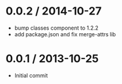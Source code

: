 
0.0.2 / 2014-10-27
==================

  * bump classes component to 1.2.2
  * add package.json and fix merge-attrs lib

0.0.1 / 2013-10-25
==================

 * Initial commit
